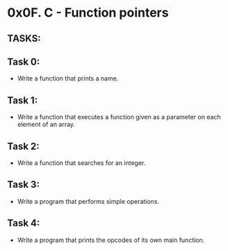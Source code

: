 # 0x0F. C - Function pointers

## TASKS:

## Task 0:
* Write a function that prints a name.

## Task 1:
* Write a function that executes a function given as a parameter on each element of an array.

## Task 2:
* Write a function that searches for an integer.

## Task 3:
* Write a program that performs simple operations.

## Task 4:
* Write a program that prints the opcodes of its own main function.
